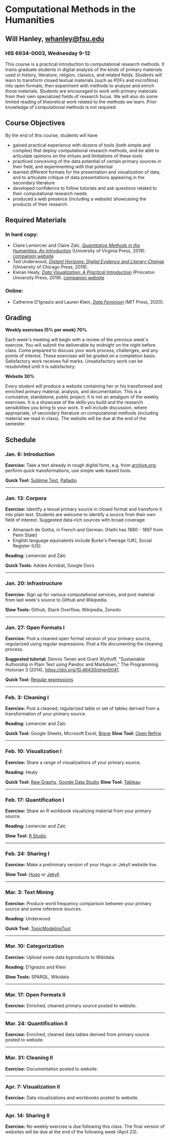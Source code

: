 # Computational Methods in the Humanities
## Will Hanley, whanley@fsu.edu
### HIS 6934-0003, Wednesday 9-12

This course is a practical introduction to computational research methods. It trains graduate students in digital analysis of the kinds of primary materials used in history, literature, religion, classics, and related fields. Students will learn to transform closed textual materials (such as PDFs and microfilms) into open formats, then experiment with methods to analyse and enrich those materials. Students are encouraged to work with primary materials from their own specialized fields of research focus. We will also do some limited reading of theoretical work related to the methods we learn. Prior knowledge of computational methods is not required.

## Course Objectives
By the end of this course, students will have

- gained practical experience with dozens of tools (both simple and complex) that deploy computational research methods, and be able to articulate opinions on the virtues and limitations of these tools
- practiced conceiving of the data potential of certain primary sources in their field, and experimenting with that potential
- learned different formats for the presentation and visualization of data, and to articulate critique of data presentations appearing in the secondary literature
- developed confidence to follow tutorials and ask questions related to their computational research needs
- produced a web presence (including a website) showcasing the products of their research

## Required Materials
### In hard copy:
- Claire Lemercier and Claire Zalc, [*Quantitative Methods in the Humanities: An Introduction*](https://www.upress.virginia.edu/title/5168) (University of Virginia Press, 2019). [companion website](https://quanthum.hypotheses.org/)
- Ted Underwood, [*Distant Horizons: Digital Evidence and Literary Change*](https://press.uchicago.edu/ucp/books/book/chicago/D/bo35853783.html) (University of Chicago Press, 2019).
- Kieran Healy, [*Data Visualization: A Practical Introduction*](https://press.princeton.edu/books/hardcover/9780691181615/data-visualization) (Princeton University Press, 2019). [companion website](https://socviz.co/)

### Online:
- Catherine D’Ignazio and Lauren Klein, [*Data Feminism*](https://data-feminism.mitpress.mit.edu/pub/frfa9szd/release/3?readingCollection=0cd867ef) (MIT Press, 2020).

## Grading
**Weekly exercises (5% per week) 70%** 

Each week's meeting will begin with a review of the previous week's exercise. You will submit the deliverable by midnight on the night before class. Come prepared to discuss your work process, challenges, and any points of interest. These exercises will be graded on a completion basis. Satisfactory work receives full marks. Unsatisfactory work can be resubmitted until it is satisfactory.

**Website 30%** 

Every student will produce a website containing her or his transformed and enriched primary material, analysis, and documentation. This is a cumulative, standalone, public project; it is not an amalgum of the weekly exercises. It is a showcase of the skills you build and the research sensibilities you bring to your work. It will include discussion, where appropriate, of secondary literature on computational methods (including material we read in class). The website will be due at the end of the semester.

## Schedule

### Jan. 6: Introduction

**Exercise:** Take a text already in rough digital form, e.g. from [archive.org](https://archive.org/); perform quick transformations, use simple web-based tools.

**Quick Tool:** [Sublime Text](https://www.sublimetext.com/), [Palladio](http://hdlab.stanford.edu/palladio/)

---

### Jan. 13: Corpora

**Exercise:** Identify a texual primary source in closed format and transform it into plain text. Students are welcome to identify a source from their own field of interest. Suggested data-rich sources with broad coverage:

- Almanach de Gotha, in French and German. [Hathi has 1880 - 1897 from Penn State]
- English language equivalents include Burke's Peerage (UK), Social Register (US).

**Reading:** Lemercier and Zalc

**Quick Tools:** Adobe Acrobat, Google Docs

---

### Jan. 20: Infrastructure
**Exercise:** Sign up for various computational services, and post material from last week's source to Github and Wikipedia.

**Slow Tools:** Github, Stack Overflow, Wikipedia, Zenodo

---

### Jan. 27: Open Formats I
**Exercise:** Post a cleaned open format version of your primary source, regularized using regular expressions. Post a file documenting the cleaning process.

**Suggested tutorial:** Dennis Tenen and Grant Wythoff, "Sustainable Authorship in Plain Text using Pandoc and Markdown," The Programming Historian 3 (2014), https://doi.org/10.46430/phen0041.

**Quick Tool:** [Regular expressions](https://regexr.com)

---

### Feb. 3: Cleaning I
**Exercise:** Post a cleaned, regularized table or set of tables derived from a transformation of your primary source.

**Reading:** Lemercier and Zalc

**Quick Tool:** Google Sheets, Microsoft Excel, [Breve](http://hdlab.stanford.edu/breve/)
**Slow Tool:** [Open Refine](https://openrefine.org/)

---

### Feb. 10: Visualization I
**Exercise:** Share a range of visualizations of your primary source.

**Reading:** Healy

**Quick Tool:** [Raw Graphs](https://app.rawgraphs.io/), [Google Data Studio](https://datastudio.google.com/overview)
**Slow Tool:** [Tableau](https://public.tableau.com/en-us/s/)

---

### Feb. 17: Quantification I
**Exercise:** Share an R workbook visualizing material from your primary source.

**Reading:** Lemercier and Zalc

**Slow Tool:** [R Studio](https://rstudio.com/)

---

### Feb. 24: Sharing I
**Exercise:** Make a preliminary version of your Hugo or Jekyll website live.

**Slow Tool:** [Hugo](https://gohugo.io/) or [Jekyll](https://jekyllrb.com/)

---

### Mar. 3: Text Mining
**Exercise:** Produce word frequency comparison between your primary source and some reference sources.

**Reading:** Underwood

**Quick Tool:** [TopicModelingTool](https://senderle.github.io/topic-modeling-tool/documentation/2017/01/06/quickstart.html)

---

### Mar. 10: Categorization
**Exercise:** Upload some data byproducts to Wikidata.

**Reading:** D’Ignazio and Klein

**Slow Tools:** SPARQL, Wikidata

---

### Mar. 17: Open Formats II
**Exercise:** Enriched, cleaned primary source posted to website.

---

### Mar. 24: Quantification II
**Exercise:** Enriched, cleaned data tables derived from primary source posted to website.

---

### Mar. 31: Cleaning II
**Exercise:** Documentation posted to website.

---

### Apr. 7: Visualization II
**Exercise:** Data visualizations and workbooks posted to website.

---

### Apr. 14: Sharing II
**Exercise:** No weekly exercise is due following this class. The final version of websites will be due at the end of the following week (April 23).